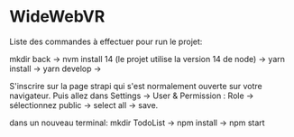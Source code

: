 # WideWebVR

Liste des commandes à effectuer pour run le projet:

mkdir back -> 
nvm install 14 (le projet utilise la version 14 de node)  -> 
yarn install -> 
yarn develop -> 

S'inscrire sur la page strapi qui s'est normalement ouverte sur votre navigateur.
Puis allez dans Settings -> User & Permission : Role -> sélectionnez public -> select all -> save.

dans un nouveau terminal: 
mkdir TodoList ->
npm install -> 
npm start

